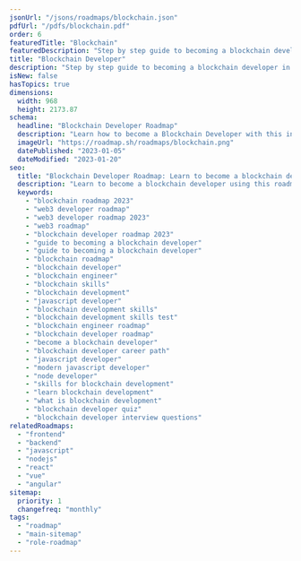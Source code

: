 ```yaml
---
jsonUrl: "/jsons/roadmaps/blockchain.json"
pdfUrl: "/pdfs/blockchain.pdf"
order: 6
featuredTitle: "Blockchain"
featuredDescription: "Step by step guide to becoming a blockchain developer in 2023"
title: "Blockchain Developer"
description: "Step by step guide to becoming a blockchain developer in 2023."
isNew: false
hasTopics: true
dimensions:
  width: 968
  height: 2173.87
schema:
  headline: "Blockchain Developer Roadmap"
  description: "Learn how to become a Blockchain Developer with this interactive step by step guide in 2023. We also have resources and short descriptions attached to the roadmap items so you can get everything you want to learn in one place."
  imageUrl: "https://roadmap.sh/roadmaps/blockchain.png"
  datePublished: "2023-01-05"
  dateModified: "2023-01-20"
seo:
  title: "Blockchain Developer Roadmap: Learn to become a blockchain developer"
  description: "Learn to become a blockchain developer using this roadmap. Community driven, articles, resources, guides, interview questions, quizzes for modern backend development."
  keywords:
    - "blockchain roadmap 2023"
    - "web3 developer roadmap"
    - "web3 developer roadmap 2023"
    - "web3 roadmap"
    - "blockchain developer roadmap 2023"
    - "guide to becoming a blockchain developer"
    - "guide to becoming a blockchain developer"
    - "blockchain roadmap"
    - "blockchain developer"
    - "blockchain engineer"
    - "blockchain skills"
    - "blockchain development"
    - "javascript developer"
    - "blockchain development skills"
    - "blockchain development skills test"
    - "blockchain engineer roadmap"
    - "blockchain developer roadmap"
    - "become a blockchain developer"
    - "blockchain developer career path"
    - "javascript developer"
    - "modern javascript developer"
    - "node developer"
    - "skills for blockchain development"
    - "learn blockchain development"
    - "what is blockchain development"
    - "blockchain developer quiz"
    - "blockchain developer interview questions"
relatedRoadmaps:
  - "frontend"
  - "backend"
  - "javascript"
  - "nodejs"
  - "react"
  - "vue"
  - "angular"
sitemap:
  priority: 1
  changefreq: "monthly"
tags:
  - "roadmap"
  - "main-sitemap"
  - "role-roadmap"
---
```


